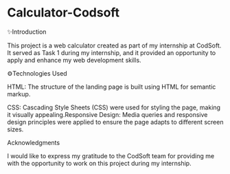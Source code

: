 # Calculator-Codsoft
✨Introduction

This project is a web calculator created as part of my internship at CodSoft. It served as Task 1 during my internship, and it provided an opportunity to apply and enhance my web development skills.

⚙️Technologies Used

HTML: The structure of the landing page is built using HTML for semantic markup.

CSS: Cascading Style Sheets (CSS) were used for styling the page, making it visually appealing.Responsive Design: Media queries and responsive design principles were applied to ensure the page adapts to different screen sizes.

Acknowledgments

I would like to express my gratitude to the CodSoft team for providing me with the opportunity to work on this project during my internship.
